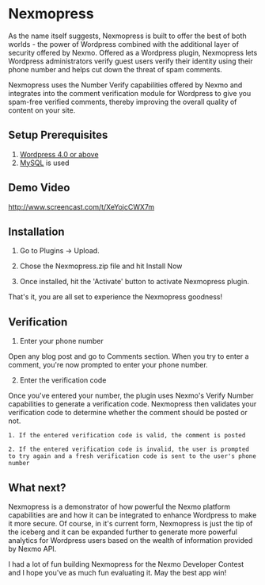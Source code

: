 # Nexmopress
As the name itself suggests, Nexmopress is built to offer the best of both worlds - the power of Wordpress combined with the additional layer of security offered by Nexmo. Offered as a Wordpress plugin, Nexmopress lets Wordpress administrators verify guest users verify their identity using their phone number and helps cut down the threat of spam comments.

Nexmopress uses the Number Verify capabilities offered by Nexmo and integrates into the comment verification module for Wordpress to give you spam-free verified comments, thereby improving the overall quality of content on your site.

## Setup Prerequisites
1. [Wordpress 4.0 or above](https://wordpress.org/)
3. [MySQL](http://www.mysql.com) is used 

## Demo Video
http://www.screencast.com/t/XeYojcCWX7m

## Installation
1. Go to Plugins -> Upload.

2. Chose the Nexmopress.zip file and hit Install Now

3. Once installed, hit the 'Activate' button to activate Nexmopress plugin.

That's it, you are all set to experience the Nexmopress goodness!


## Verification
1. Enter your phone number
  
Open any blog post and go to Comments section. When you try to enter a comment, you're now prompted to enter your phone number.

2. Enter the verification code

Once you've entered your number, the plugin uses Nexmo's Verify Number capabilities to generate a verification code. Nexmopress then validates your verification code to determine whether the comment should be posted or not.

    1. If the entered verification code is valid, the comment is posted
    
    2. If the entered verification code is invalid, the user is prompted to try again and a fresh verification code is sent to the user's phone number
    
## What next?
Nexmopress is a demonstrator of how powerful the Nexmo platform capabilities are and how it can be integrated to enhance Wordpress to make it more secure. Of course, in it's current form, Nexmopress is just the tip of the iceberg and it can be expanded further to generate more powerful analytics for Wordpress users based on the wealth of information provided by Nexmo API.

I had a lot of fun building Nexmopress for the Nexmo Developer Contest and I hope you've as much fun evaluating it. May the best app win!


